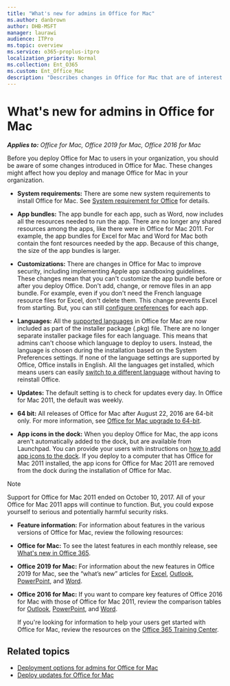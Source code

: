 ```yaml
---
title: "What's new for admins in Office for Mac"
ms.author: danbrown
author: DHB-MSFT
manager: laurawi
audience: ITPro
ms.topic: overview
ms.service: o365-proplus-itpro
localization_priority: Normal
ms.collection: Ent_O365
ms.custom: Ent_Office_Mac
description: "Describes changes in Office for Mac that are of interest to admins that plan to deploy it to users in their organization"
---
```


# What's new for admins in Office for Mac

***Applies to:*** *Office for Mac, Office 2019 for Mac, Office 2016 for Mac*

Before you deploy Office for Mac to users in your organization, you should be aware of some changes introduced in Office for Mac. These changes might affect how you deploy and manage Office for Mac in your organization.
  
 - **System requirements:** There are some new system requirements to install Office for Mac. See [System requirement for Office](https://products.office.com/office-resources) for details.
 
 - **App bundles:** The app bundle for each app, such as Word, now includes all the resources needed to run the app. There are no longer any shared resources among the apps, like there were in Office for Mac 2011. For example, the app bundles for Excel for Mac and Word for Mac both contain the font resources needed by the app. Because of this change, the size of the app bundles is larger. 
  
 - **Customizations:** There are changes in Office for Mac to improve security, including implementing Apple app sandboxing guidelines. These changes mean that you can't customize the app bundle before or after you deploy Office. Don't add, change, or remove files in an app bundle. For example, even if you don't need the French language resource files for Excel, don't delete them. This change prevents Excel from starting. But, you can still [configure preferences](deploy-preferences-for-office-for-mac.md) for each app. 
  
 - **Languages:** All the [supported languages](https://support.office.com/article/26d30382-9fba-45dd-bf55-02ab03e2a7ec?#ID0EAABAAA=Mac) in Office for Mac are now included as part of the installer package (.pkg) file. There are no longer separate installer package files for each language. This means that admins can't choose which language to deploy to users. Instead, the language is chosen during the installation based on the System Preferences settings. If none of the language settings are supported by Office, Office installs in English. All the languages get installed, which means users can easily [switch to a different language](https://support.office.com/article/f5c54ff9-a6fa-4348-a43c-760e7ef148f8?#ID0EACAAA=MacOS) without having to reinstall Office. 
  
 - **Updates:** The default setting is to check for updates every day. In Office for Mac 2011, the default was weekly.

 - **64 bit:** All releases of Office for Mac after August 22, 2016 are 64-bit only. For more information, see [Office for Mac upgrade to 64-bit](office-2016-for-mac-upgrade-to-64-bit.md).
  
 - **App icons in the dock:** When you deploy Office for Mac, the app icons aren't automatically added to the dock, but are available from Launchpad. You can provide your users with instructions on [how to add app icons to the dock](https://support.office.com/article/95db1c14-45e7-450e-86ad-1134f7e80851). If you deploy to a computer that has Office for Mac 2011 installed, the app icons for Office for Mac 2011 are removed from the dock during the installation of Office for Mac.

  > [!NOTE]
  > Support for Office for Mac 2011 ended on October 10, 2017. All of your Office for Mac 2011 apps will continue to function. But, you could expose yourself to serious and potentially harmful security risks. 
  
 - **Feature information:** For information about features in the various versions of Office for Mac, review the following resources:

  - **Office for Mac:** To see the latest features in each monthly release, see [What's new in Office 365](https://support.office.com/article/95c8d81d-08ba-42c1-914f-bca4603e1426?#platform=mac). 

  - **Office 2019 for Mac:** For information about the new features in Office 2019 for Mac, see the “what’s new” articles for [Excel](https://support.office.com/article/5ce129d3-9e5c-417f-9545-fb6f7b72674d), [Outlook](https://support.office.com/article/05736033-f99e-4cb2-88aa-01e979b0736b), [PowerPoint](https://support.office.com/article/5038ba79-48c5-40f0-adff-11489e5d6fed), and [Word](https://support.office.com/article/247e0cd4-a758-4b42-a157-42eb8853aef5).

  - **Office 2016 for Mac:** If you want to compare key features of Office 2016 for Mac with those of Office for Mac 2011, review the comparison tables for [Outlook](https://support.office.com/article/f40accc7-de7e-48bd-a536-ba5af0e499b6), [PowerPoint](https://support.office.com/article/6213ffc8-c8bd-4073-acf8-1869180c6ae0), and [Word](https://support.office.com/article/ac41aed9-3d23-48de-8474-31515e29c48c).
  
    If you're looking for information to help your users get started with Office for Mac, review the resources on the [Office 365 Training Center](https://support.office.com/office-training-center).

## Related topics

- [Deployment options for admins for Office for Mac](deployment-options-for-office-for-mac.md)
- [Deploy updates for Office for Mac](deploy-updates-for-office-for-mac.md)

